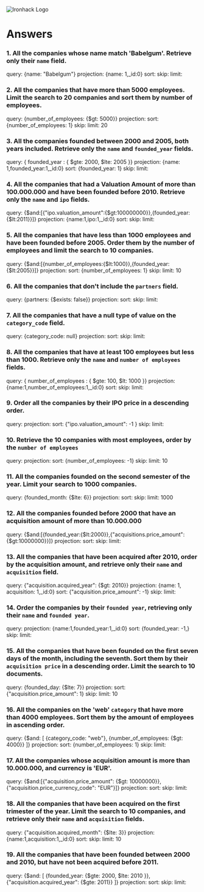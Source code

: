 ![Ironhack Logo](https://i.imgur.com/1QgrNNw.png)

# Answers

### 1. All the companies whose name match 'Babelgum'. Retrieve only their `name` field.

query: {name: "Babelgum"}
projection: {name: 1,\_id:0}
sort:
skip:
limit:

### 2. All the companies that have more than 5000 employees. Limit the search to 20 companies and sort them by **number of employees**.

query: {number_of_employees: {$gt: 5000}}
projection:
sort: {number_of_employees: 1}
skip:
limit: 20

### 3. All the companies founded between 2000 and 2005, both years included. Retrieve only the `name` and `founded_year` fields.

query: { founded_year : { $gte: 2000, $lte: 2005 }}
projection: {name: 1,founded_year:1,\_id:0}
sort: {founded_year: 1}
skip:
limit:

### 4. All the companies that had a Valuation Amount of more than 100.000.000 and have been founded before 2010. Retrieve only the `name` and `ipo` fields.

query: {$and:[{"ipo.valuation_amount":{$gt:100000000}},{founded_year:{$lt:2011}}]}
projection: {name:1,ipo:1,\_id:0}
sort:
skip:
limit:

### 5. All the companies that have less than 1000 employees and have been founded before 2005. Order them by the number of employees and limit the search to 10 companies.

query: {$and:[{number_of_employees:{$lt:1000}},{founded_year:{$lt:2005}}]}
projection:
sort: {number_of_employees: 1}
skip:
limit: 10

### 6. All the companies that don't include the `partners` field.

query: {partners: {$exists: false}}
projection:
sort:
skip:
limit:

### 7. All the companies that have a null type of value on the `category_code` field.

query: {category_code: null}
projection:
sort:
skip:
limit:

### 8. All the companies that have at least 100 employees but less than 1000. Retrieve only the `name` and `number of employees` fields.

query: { number_of_employees : { $gte: 100, $lt: 1000 }}
projection: {name:1,number_of_employees:1,\_id:0}
sort:
skip:
limit:

### 9. Order all the companies by their IPO price in a descending order.

query:
projection:
sort: {"ipo.valuation_amount": -1 }
skip:
limit:

### 10. Retrieve the 10 companies with most employees, order by the `number of employees`

query:
projection:
sort: {number_of_employees: -1}
skip:
limit: 10

### 11. All the companies founded on the second semester of the year. Limit your search to 1000 companies.

query: {founded_month: {$lte: 6}}
projection:
sort:
skip:
limit: 1000

### 12. All the companies founded before 2000 that have an acquisition amount of more than 10.000.000

query: {$and:[{founded_year:{$lt:2000}},{"acquisitions.price_amount":{$gt:10000000}}]}
projection:
sort:
skip:
limit:

### 13. All the companies that have been acquired after 2010, order by the acquisition amount, and retrieve only their `name` and `acquisition` field.

query: {"acquisition.acquired_year": {$gt: 2010}}
projection: {name: 1, acquisition: 1,\_id:0}
sort: {"acquisition.price_amount": -1}
skip:
limit:

### 14. Order the companies by their `founded year`, retrieving only their `name` and `founded year`.

query:
projection: {name:1,founded_year:1,\_id:0}
sort: {founded_year: -1,}
skip:
limit:

### 15. All the companies that have been founded on the first seven days of the month, including the seventh. Sort them by their `acquisition price` in a descending order. Limit the search to 10 documents.

query: {founded_day: {$lte: 7}}
projection:
sort: {"acquisition.price_amount": 1}
skip:
limit: 10

### 16. All the companies on the 'web' `category` that have more than 4000 employees. Sort them by the amount of employees in ascending order.

query: {$and: [ {category_code: "web"}, {number_of_employees: {$gt: 4000}} ]}
projection:
sort: {number_of_employees: 1}
skip:
limit:

### 17. All the companies whose acquisition amount is more than 10.000.000, and currency is 'EUR'.

query: {$and:[{"acquisition.price_amount": {$gt: 10000000}}, {"acquisition.price_currency_code": "EUR"}]}
projection:
sort:
skip:
limit:

### 18. All the companies that have been acquired on the first trimester of the year. Limit the search to 10 companies, and retrieve only their `name` and `acquisition` fields.

query: {"acquisition.acquired_month": {$lte: 3}}
projection: {name:1,acquisition:1,\_id:0}
sort:
skip:
limit: 10

### 19. All the companies that have been founded between 2000 and 2010, but have not been acquired before 2011.

query: {$and: [ {founded_year: {$gte: 2000, $lte: 2010 }}, {"acquisition.acquired_year": {$gte: 2011}} ]}
projection:
sort:
skip:
limit:
